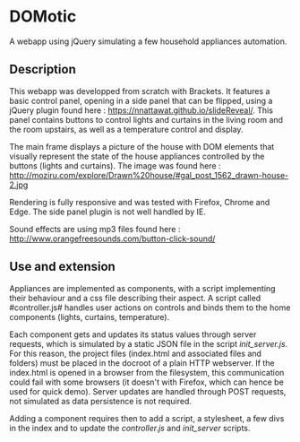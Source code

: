 # DOMotic
A webapp using jQuery simulating a few household appliances automation.

## Description

This webapp was developped from scratch with Brackets. It features a basic control panel, opening in a side panel that can be flipped, using a jQuery plugin found here : https://nnattawat.github.io/slideReveal/. This panel contains buttons to control lights and curtains in the living room and the room upstairs, as well as a temperature control and display.

The main frame displays a picture of the house with DOM elements that visually represent the state of the house appliances  controlled by the buttons (lights and curtains). The image was found here : http://moziru.com/explore/Drawn%20house/#gal_post_1562_drawn-house-2.jpg


Rendering is fully responsive and was tested with Firefox, Chrome and Edge. The side panel plugin is not well handled by IE.

Sound effects are using mp3 files found here : http://www.orangefreesounds.com/button-click-sound/


## Use and extension

Appliances are implemented as components, with a script implementing their behaviour and a css file describing their aspect. A script called #controller.js# handles user actions on controls and binds them to the home components (lights, curtains, temperature). 

Each component gets and updates its status values through server requests, which is simulated by a static JSON file in the script *init\_server.js*. For this reason, the project files (index.html and associated files and folders) must be placed in the docroot of a plain HTTP webserver. If the index.html is opened in a browser from the filesystem, this communication could fail with some browsers (it doesn't with Firefox, which can hence be used for quick demo). Server updates are handled through POST requests, not simulated as data persistence is not required.

Adding a component requires then to add a script, a stylesheet, a few divs in the index and to update the *controller.js* and *init\_server* scripts.



